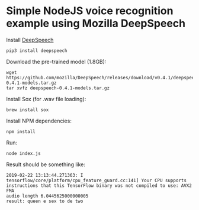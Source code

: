# Simple NodeJS voice recognition example using Mozilla DeepSpeech

Install [DeepSpeech](https://github.com/mozilla/DeepSpeech)

```
pip3 install deepspeech
```

Download the pre-trained model (1.8GB):

```
wget https://github.com/mozilla/DeepSpeech/releases/download/v0.4.1/deepspeech-0.4.1-models.tar.gz
tar xvfz deepspeech-0.4.1-models.tar.gz
```

Install Sox (for .wav file loading):

```
brew install sox
```

Install NPM dependencies:

```
npm install
```

Run:

```
node index.js
```

Result should be something like:

```
2019-02-22 13:13:44.271363: I tensorflow/core/platform/cpu_feature_guard.cc:141] Your CPU supports instructions that this TensorFlow binary was not compiled to use: AVX2 FMA
audio length 6.0445625000000005
result: queen e sex to de two
```
